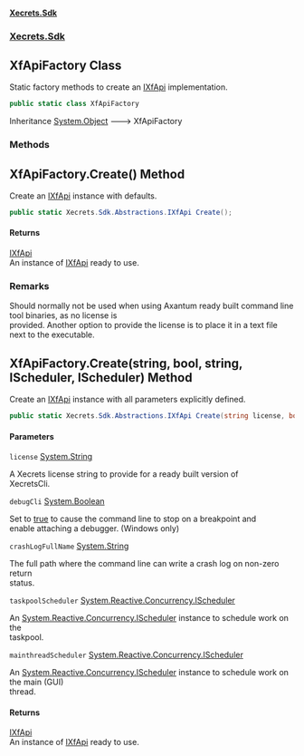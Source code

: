 #### [Xecrets.Sdk](index.md 'index')
### [Xecrets.Sdk](Xecrets.Sdk.md 'Xecrets.Sdk')

## XfApiFactory Class

Static factory methods to create an [IXfApi](Xecrets.Sdk.Abstractions.md#Xecrets.Sdk.Abstractions.IXfApi 'Xecrets.Sdk.Abstractions.IXfApi') implementation.

```csharp
public static class XfApiFactory
```

Inheritance [System.Object](https://docs.microsoft.com/en-us/dotnet/api/System.Object 'System.Object') &#129106; XfApiFactory
### Methods

<a name='Xecrets.Sdk.XfApiFactory.Create()'></a>

## XfApiFactory.Create() Method

Create an [IXfApi](Xecrets.Sdk.Abstractions.md#Xecrets.Sdk.Abstractions.IXfApi 'Xecrets.Sdk.Abstractions.IXfApi') instance with defaults.

```csharp
public static Xecrets.Sdk.Abstractions.IXfApi Create();
```

#### Returns
[IXfApi](Xecrets.Sdk.Abstractions.md#Xecrets.Sdk.Abstractions.IXfApi 'Xecrets.Sdk.Abstractions.IXfApi')  
An instance of [IXfApi](Xecrets.Sdk.Abstractions.md#Xecrets.Sdk.Abstractions.IXfApi 'Xecrets.Sdk.Abstractions.IXfApi') ready to use.

### Remarks
Should normally not be used when using Axantum ready built command line tool binaries, as no license is  
provided. Another option to provide the license is to place it in a text file next to the executable.

<a name='Xecrets.Sdk.XfApiFactory.Create(string,bool,string,System.Reactive.Concurrency.IScheduler,System.Reactive.Concurrency.IScheduler)'></a>

## XfApiFactory.Create(string, bool, string, IScheduler, IScheduler) Method

Create an [IXfApi](Xecrets.Sdk.Abstractions.md#Xecrets.Sdk.Abstractions.IXfApi 'Xecrets.Sdk.Abstractions.IXfApi') instance with all parameters explicitly defined.

```csharp
public static Xecrets.Sdk.Abstractions.IXfApi Create(string license, bool debugCli, string crashLogFullName, System.Reactive.Concurrency.IScheduler taskpoolScheduler, System.Reactive.Concurrency.IScheduler mainthreadScheduler);
```
#### Parameters

<a name='Xecrets.Sdk.XfApiFactory.Create(string,bool,string,System.Reactive.Concurrency.IScheduler,System.Reactive.Concurrency.IScheduler).license'></a>

`license` [System.String](https://docs.microsoft.com/en-us/dotnet/api/System.String 'System.String')

A Xecrets license string to provide for a ready built version of  
            XecretsCli.

<a name='Xecrets.Sdk.XfApiFactory.Create(string,bool,string,System.Reactive.Concurrency.IScheduler,System.Reactive.Concurrency.IScheduler).debugCli'></a>

`debugCli` [System.Boolean](https://docs.microsoft.com/en-us/dotnet/api/System.Boolean 'System.Boolean')

Set to [true](https://docs.microsoft.com/en-us/dotnet/csharp/language-reference/builtin-types/bool 'https://docs.microsoft.com/en-us/dotnet/csharp/language-reference/builtin-types/bool') to cause the command line to stop on a breakpoint and  
            enable attaching a debugger. (Windows only)

<a name='Xecrets.Sdk.XfApiFactory.Create(string,bool,string,System.Reactive.Concurrency.IScheduler,System.Reactive.Concurrency.IScheduler).crashLogFullName'></a>

`crashLogFullName` [System.String](https://docs.microsoft.com/en-us/dotnet/api/System.String 'System.String')

The full path where the command line can write a crash log on non-zero return  
            status.

<a name='Xecrets.Sdk.XfApiFactory.Create(string,bool,string,System.Reactive.Concurrency.IScheduler,System.Reactive.Concurrency.IScheduler).taskpoolScheduler'></a>

`taskpoolScheduler` [System.Reactive.Concurrency.IScheduler](https://docs.microsoft.com/en-us/dotnet/api/System.Reactive.Concurrency.IScheduler 'System.Reactive.Concurrency.IScheduler')

An [System.Reactive.Concurrency.IScheduler](https://docs.microsoft.com/en-us/dotnet/api/System.Reactive.Concurrency.IScheduler 'System.Reactive.Concurrency.IScheduler') instance to schedule work on the  
            taskpool.

<a name='Xecrets.Sdk.XfApiFactory.Create(string,bool,string,System.Reactive.Concurrency.IScheduler,System.Reactive.Concurrency.IScheduler).mainthreadScheduler'></a>

`mainthreadScheduler` [System.Reactive.Concurrency.IScheduler](https://docs.microsoft.com/en-us/dotnet/api/System.Reactive.Concurrency.IScheduler 'System.Reactive.Concurrency.IScheduler')

An [System.Reactive.Concurrency.IScheduler](https://docs.microsoft.com/en-us/dotnet/api/System.Reactive.Concurrency.IScheduler 'System.Reactive.Concurrency.IScheduler') instance to schedule work on the main (GUI)  
            thread.

#### Returns
[IXfApi](Xecrets.Sdk.Abstractions.md#Xecrets.Sdk.Abstractions.IXfApi 'Xecrets.Sdk.Abstractions.IXfApi')  
An instance of [IXfApi](Xecrets.Sdk.Abstractions.md#Xecrets.Sdk.Abstractions.IXfApi 'Xecrets.Sdk.Abstractions.IXfApi') ready to use.